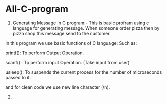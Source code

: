 # All-C-program

1) Generating Message in C program:- 
  This is basic profram using c language for generating message. When someone order pizza then by pizza shop this message send to the customer.

  In this program we use basic functions of C language: Such as:

  printf(): To perform Output Operation.

  scanf() : Tp perform input Operation. (Take input from user)

  usleep(): To suspends the current process for the number of microseconds passed to it.

  and for clean code we use new line character (\n).
  
2)   
